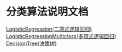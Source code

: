 # 分类算法说明文档  

[LogisticRegression(二项式逻辑回归)](http://www.sydneyu.com/?p=1284#2_Binomial_logistic_regression)  
[LogisticRegressionMulticlass(多项式逻辑回归)](http://www.sydneyu.com/?p=1284#3Multinomial_logistic_regression)  
[DecisionTree(决策树)](http://www.sydneyu.com/?p=1288)
